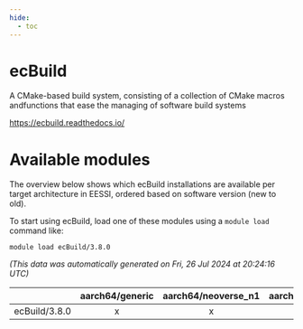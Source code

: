 ```yaml
---
hide:
  - toc
---
```


ecBuild
=======


A CMake-based build system, consisting of a collection of CMake macros andfunctions that ease the managing of software build systems

https://ecbuild.readthedocs.io/
# Available modules


The overview below shows which ecBuild installations are available per target architecture in EESSI, ordered based on software version (new to old).

To start using ecBuild, load one of these modules using a `module load` command like:

```shell
module load ecBuild/3.8.0
```

*(This data was automatically generated on Fri, 26 Jul 2024 at 20:24:16 UTC)*  

| |aarch64/generic|aarch64/neoverse_n1|aarch64/neoverse_v1|x86_64/generic|x86_64/amd/zen2|x86_64/amd/zen3|x86_64/intel/haswell|x86_64/intel/skylake_avx512|
| :---: | :---: | :---: | :---: | :---: | :---: | :---: | :---: | :---: |
|ecBuild/3.8.0|x|x|x|x|x|x|x|x|
